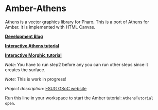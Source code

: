 # Amber-Athens

Athens is a vector graphics library for Pharo. This is a port of Athens for Amber. It is implemented with HTML Canvas.

**[Development Blog](http://amber-athens-blog.m-sp.org/)**

**[Interactive Athens tutorial](http://matthias-springer.github.io/amber-athens)**

**[Interactive Morphic tutorial](http://matthias-springer.github.io/amber-athens/morphic.html)**

*Note:* You have to run step2 before any you can run other steps since it creates the surface.

*Note:* This is work in progress!

*Project description:* [ESUG GSoC website](http://gsoc2013.esug.org/projects/athen's%20html5%20canvas/proposal-a)

Run this line in your workspace to start the Amber tutorial: `AthensTutorial open`.
